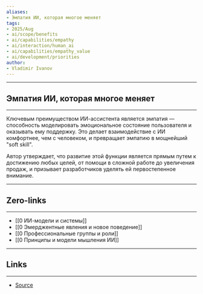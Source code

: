 ```yaml
---
aliases: 
- Эмпатия ИИ, которая многое меняет
tags:
- 2025/Aug
- ai/scope/benefits
- ai/capabilities/empathy
- ai/interaction/human_ai
- ai/capabilities/empathy_value
- ai/development/priorities
author:
- Vladimir Ivanov
---
```

-----
##  Эмпатия ИИ, которая многое меняет
-----
Ключевым преимуществом ИИ-ассистента является эмпатия — способность моделировать эмоциональное состояние пользователя и оказывать ему поддержку. Это делает взаимодействие с ИИ комфортнее, чем с человеком, и превращает эмпатию в мощнейший "soft skill". 

Автор утверждает, что развитие этой функции является прямым путем к достижению любых целей, от помощи в сложной работе до увеличения продаж, и призывает разработчиков уделять ей первостепенное внимание.

---
## Zero-links
---
- [[0 ИИ-модели и системы]]
- [[0 Эмерджентные явления и новое поведение]]
- [[0 Профессиональные группы и роли]]
- [[0 Принципы и модели мышления ИИ]]

---
## Links
---
- [Source](https://t.me/turboproject/1953)